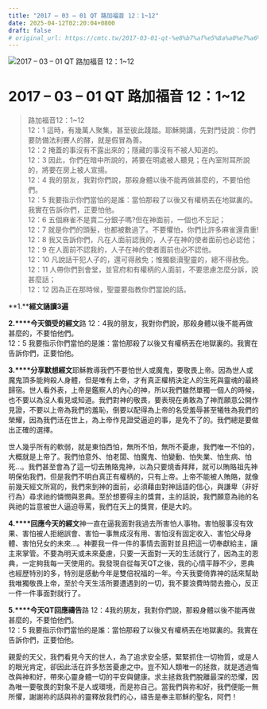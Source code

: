 ```yaml
---
title: "2017 – 03 – 01 QT 路加福音 12：1~12"
date: 2025-04-12T02:20:04+0800
draft: false
# original_url: https://cmtc.tw/2017-03-01-qt-%e8%b7%af%e5%8a%a0%e7%a6%8f%e9%9f%b3-12%ef%bc%9a112
---
```


![2017 – 03 – 01 QT 路加福音 12：1\~12](/images/qt.jpg   "2017 – 03 – 01 QT 路加福音 12：1\~12")

# 2017 – 03 – 01 QT 路加福音 12：1\~12

> 路加福音12：1\~12  
> 12：1 這時，有幾萬人聚集，甚至彼此踐踏。耶穌開講，先對門徒說：你們要防備法利賽人的酵，就是假冒為善。  
> 12：2 掩蓋的事沒有不露出來的；隱藏的事沒有不被人知道的。  
> 12：3 因此，你們在暗中所說的，將要在明處被人聽見；在內室附耳所說的，將要在房上被人宣揚。  
> 12：4 我的朋友，我對你們說，那殺身體以後不能再做甚麼的，不要怕他們。  
> 12：5 我要指示你們當怕的是誰：當怕那殺了以後又有權柄丟在地獄裏的。我實在告訴你們，正要怕他。  
> 12：6 五個麻雀不是賣二分銀子嗎?但在神面前，一個也不忘記；  
> 12：7 就是你們的頭髮，也都被數過了。不要懼怕，你們比許多麻雀還貴重!  
> 12：8 我又告訴你們，凡在人面前認我的，人子在神的使者面前也必認他；  
> 12：9 在人面前不認我的，人子在神的使者面前也必不認他。  
> 12：10 凡說話干犯人子的，還可得赦免；惟獨褻瀆聖靈的，總不得赦免。  
> 12：11 人帶你們到會堂，並官府和有權柄的人面前，不要思慮怎麼分訴，說甚麼話；  
> 12：12 因為正在那時候，聖靈要指教你們當說的話。

**1.****經文誦讀3遍**

**2.****今天領受的經文**路 12：4我的朋友，我對你們說，那殺身體以後不能再做甚麼的，不要怕他們。  
12：5 我要指示你們當怕的是誰：當怕那殺了以後又有權柄丟在地獄裏的。我實在告訴你們，正要怕他。

**3.****分享默想經文**耶穌教導我們不要怕世人或魔鬼，要敬畏上帝。因為世人或魔鬼頂多能夠殺人身體，但是唯有上帝，才有真正權柄決定人的生死與靈魂的最終歸宿。世人看外表，上帝是鑑察人的內心的神，所以我們雖然單獨一個人的時候，也不要以為沒人看見或知道。我們對神的敬畏，要表現在勇敢為了神而願意公開作見證，不要以上帝為我們的羞恥，倒要以配得為上帝的名受羞辱甚至犧牲為我們的榮耀，因為我們活在世上，為上帝作見證受逼迫的事，是免不了的。我們總是要做出正確的選擇。

世人幾乎所有的軟弱，就是東怕西怕，無所不怕，無所不憂慮，我們唯一不怕的，大概就是上帝了。我們怕意外、怕老闆、怕魔鬼、怕變動、怕失業、怕生病、怕死…。我們甚至會為了這一切去賄賂鬼神，以為只要燒香拜拜，就可以賄賂祖先神明保佑我們，但是我們不明白真正有權柄的，只有上帝。上帝不能被人賄賂，就像前幾天經文所寫的，我們來到神的面前，必須藉由對神話語的信心，與謙卑（非好行為）尋求祂的憐憫與恩典。至於想要得主的獎賞，主的話說，我們願意為祂的名與祂的旨意被世人逼迫辱罵，我們在天上的獎賞，便是大的。

**4.****回應今天的經文**神一直在逼我面對我過去所害怕人事物。害怕服事沒有效果、害怕被人拒絕誤會、害怕一事無成沒有用、害怕沒有固定收入、害怕父母身體、害怕兒女的未來…。神要我一件一件的事情去面對並且把這一切奉獻給主，讓主來掌管。不要為明天或未來憂慮，只要一天面對一天的生活就行了，因為主的恩典，一定夠我每一天使用的。我發現自從每天QT之後，我的心情平靜不少，恩典也經歷特別的多，特別是感動今年是雙倍祝福的一年。今天我要倚靠神的話來幫助我唯獨敬畏上帝，至於今天生活所要遭遇到的一切，我不要浪費時間去擔心，反正一件一件事面對就行了。

**5.****今天QT回應禱告**路 12：4我的朋友，我對你們說，那殺身體以後不能再做甚麼的，不要怕他們。  
12：5 我要指示你們當怕的是誰：當怕那殺了以後又有權柄丟在地獄裏的。我實在告訴你們，正要怕他。

親愛的天父，我們看見今天的世人，為了追求安全感，緊緊抓住一切物質，或是人的眼光肯定，卻因此活在許多愁苦憂慮之中。豈不知人類唯一的拯救，就是透過悔改與神和好，帶來心靈身體一切的平安與健康。求主拯救我們脫離最深的恐懼，因為唯一要敬畏的對象不是人或環境，而是祢自己。當我們與祢和好，我們便能一無所懼，謝謝祢的話與祢的靈釋放我們的心，禱告是奉主耶穌的聖名，阿們！